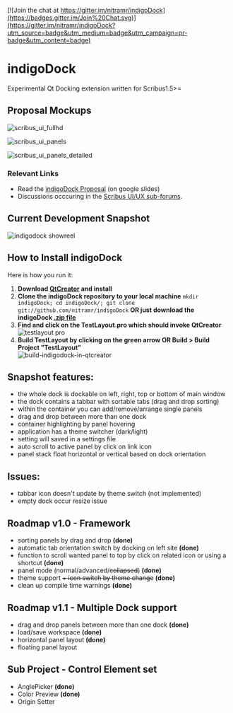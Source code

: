 [![Join the chat at https://gitter.im/nitramr/indigoDock](https://badges.gitter.im/Join%20Chat.svg)](https://gitter.im/nitramr/indigoDock?utm_source=badge&utm_medium=badge&utm_campaign=pr-badge&utm_content=badge)
# indigoDock 
Experimental Qt Docking extension written for Scribus1.5>=  

## Proposal Mockups
![scribus_ui_fullhd](https://cloud.githubusercontent.com/assets/4140247/10866901/27f00cba-8014-11e5-91f8-8894712e08ce.png)

![scribus_ui_panels](https://cloud.githubusercontent.com/assets/4140247/10866907/6fe10a9c-8014-11e5-9d46-8fd4ec9ecc33.png)

![scribus_ui_panels_detailed](https://cloud.githubusercontent.com/assets/4140247/10866918/5d8ae97a-8015-11e5-85ad-a27eeaaad4ce.png)

### Relevant Links 
* Read the [indigoDock Proposal](https://goo.gl/T4gFd5) (on google slides)  
* Discussions occcuring in the [Scribus UI/UX sub-forums](http://forums.scribus.net/index.php/topic,1617.0.html).  

## Current Development Snapshot
![indigodock showreel](https://cloud.githubusercontent.com/assets/15112256/16357320/3490f50c-3af3-11e6-8ca1-8ae7f204bb1f.gif)


## How to Install indigoDock
Here is how you run it:  
1. **Download [QtCreator](http://www.qt.io/download-open-source/) and install**  
2. **Clone the indigoDock repository to your local machine** ```mkdir indigoDock; cd indigoDock/; git clone git://github.com/nitramr/indigoDock``` **OR just download the indigoDock [.zip file](https://github.com/nitramr/indigoDock/archive/master.zip)**  
3. **Find and click on the TestLayout.pro which should invoke QtCreator**  
![testlayout pro](https://cloud.githubusercontent.com/assets/15112256/14962010/02eca01c-109d-11e6-8f3a-b7a229af5b92.png)  
4. **Build TestLayout by clicking on the green arrow OR Build > Build Project "TestLayout"**  
![build-indigodock-in-qtcreator](https://cloud.githubusercontent.com/assets/4140247/10866388/01e7e67e-7ffa-11e5-852c-0176e022c647.jpg)  

## Snapshot features:
* the whole dock is dockable on left, right, top or bottom of main window  
* the dock contains a tabbar with sortable tabs (drag and drop sorting)  
* within the container you can add/remove/arrange single panels  
* drag and drop between more than one dock  
* container highlighting by panel hovering  
* application has a theme switcher (dark/light)  
* setting will saved in a settings file  
* auto scroll to active panel by click on link icon  
* panel stack float horizontal or vertical based on dock orientation  


## Issues:
* tabbar icon doesn't update by theme switch (not implemented)  
* empty dock occur resize issue  


## Roadmap v1.0 - Framework
* sorting panels by drag and drop **(done)**  
* automatic tab orientation switch by docking on left site **(done)**  
* function to scroll wanted panel to top by click on related icon or using a shortcut **(done)**  
* panel mode (normal/advanced/~~collapsed~~) **(done)**  
* theme support ~~+ icon switch by theme change~~ **(done)**  
* clean up compile time warnings **(done)**  

## Roadmap v1.1 - Multiple Dock support
* drag and drop panels between more than one dock **(done)**  
* load/save workspace **(done)**  
* horizontal panel layout **(done)**  
* floating panel layout  

## Sub Project - Control Element set
* AnglePicker **(done)**  
* Color Preview **(done)**  
* Origin Setter  
